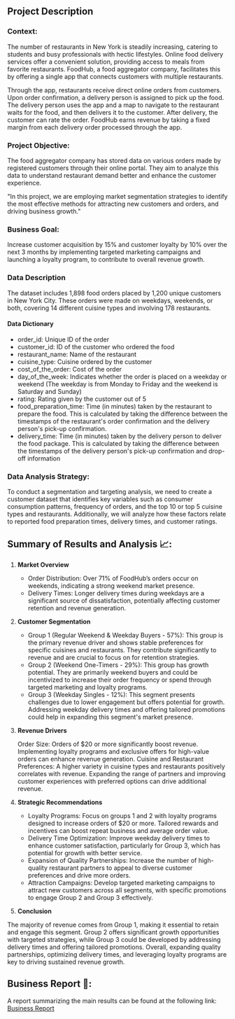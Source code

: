 ## **Project Description**

### **Context:**

The number of restaurants in New York is steadily increasing, catering to students and busy professionals with hectic lifestyles. Online food delivery services offer a convenient solution, providing access to meals from favorite restaurants. FoodHub, a food aggregator company, facilitates this by offering a single app that connects customers with multiple restaurants.

Through the app, restaurants receive direct online orders from customers. Upon order confirmation, a delivery person is assigned to pick up the food. The delivery person uses the app and a map to navigate to the restaurant waits for the food, and then delivers it to the customer. After delivery, the customer can rate the order. FoodHub earns revenue by taking a fixed margin from each delivery order processed through the app.

### **Project Objective:**

The food aggregator company has stored data on various orders made by registered customers through their online portal. They aim to analyze this data to understand restaurant demand better and enhance the customer experience.

"In this project, we are employing market segmentation strategies to identify the most effective methods for attracting new customers and orders, and driving business growth."

### **Business Goal:**
Increase customer acquisition by 15% and customer loyalty by 10% over the next 3 months by implementing targeted marketing campaigns and launching a loyalty program, to contribute to overall revenue growth.


### **Data Description**

The dataset includes 1,898 food orders placed by 1,200 unique customers in New York City. These orders were made on weekdays, weekends, or both, covering 14 different cuisine types and involving 178 restaurants.

#### **Data Dictionary**

* order_id: Unique ID of the order
* customer_id: ID of the customer who ordered the food
* restaurant_name: Name of the restaurant
* cuisine_type: Cuisine ordered by the customer
* cost_of_the_order: Cost of the order
* day_of_the_week: Indicates whether the order is placed on a weekday or weekend (The weekday is from Monday to Friday and the weekend is Saturday and Sunday)
* rating: Rating given by the customer out of 5
* food_preparation_time: Time (in minutes) taken by the restaurant to prepare the food. This is calculated by taking the difference between the timestamps of the restaurant's order confirmation and the delivery person's pick-up confirmation.
* delivery_time: Time (in minutes) taken by the delivery person to deliver the food package. This is calculated by taking the difference between the timestamps of the delivery person's pick-up confirmation and drop-off information

### **Data Analysis Strategy:**
To conduct a segmentation and targeting analysis, we need to create a customer dataset that identifies key variables such as consumer consumption patterns, frequency of orders, and the top 10 or top 5 cuisine types and restaurants. Additionally, we will analyze how these factors relate to reported food preparation times, delivery times, and customer ratings.

## Summary of Results and Analysis 📈:

1. **Market Overview**

    * Order Distribution: Over 71% of FoodHub’s orders occur on weekends, indicating a strong weekend market presence.
    * Delivery Times: Longer delivery times during weekdays are a significant source of dissatisfaction, potentially affecting customer retention and revenue generation.

2. **Customer Segmentation**

    * Group 1 (Regular Weekend & Weekday Buyers - 57%): This group is the primary revenue driver and shows stable preferences for specific cuisines and restaurants. They contribute significantly to revenue and are crucial to focus on for retention strategies.
    * Group 2 (Weekend One-Timers - 29%): This group has growth potential. They are primarily weekend buyers and could be incentivized to increase their order frequency or spend through targeted marketing and loyalty programs.
    * Group 3 (Weekday Singles - 12%): This segment presents challenges due to lower engagement but offers potential for growth. Addressing weekday delivery times and offering tailored promotions could help in expanding this segment's market presence.

3. **Revenue Drivers**

    Order Size: Orders of $20 or more significantly boost revenue. Implementing loyalty programs and exclusive offers for high-value orders can enhance revenue generation.
    Cuisine and Restaurant Preferences: A higher variety in cuisine types and restaurants positively correlates with revenue. Expanding the range of partners and improving customer experiences with preferred options can drive additional revenue.

4. **Strategic Recommendations**

    * Loyalty Programs: Focus on groups 1 and 2 with loyalty programs designed to increase orders of $20 or more. Tailored rewards and incentives can boost repeat business and average order value.
    * Delivery Time Optimization: Improve weekday delivery times to enhance customer satisfaction, particularly for Group 3, which has potential for growth with better service.
    * Expansion of Quality Partnerships: Increase the number of high-quality restaurant partners to appeal to diverse customer preferences and drive more orders.
    * Attraction Campaigns: Develop targeted marketing campaigns to attract new customers across all segments, with specific promotions to engage Group 2 and Group 3 effectively.

5. **Conclusion**

  The majority of revenue comes from Group 1, making it essential to retain and engage this segment. Group 2 offers significant growth opportunities with targeted strategies, while Group 3 could be developed by addressing delivery times and offering tailored promotions. Overall, expanding quality partnerships, optimizing delivery times, and leveraging loyalty programs are key to driving sustained revenue growth.


  ## **Business Report 📰:**
A report summarizing the main results can be found at the following link: [Business Report](https://infograph.venngage.com/pl/Ym074wQ9ZQ)
